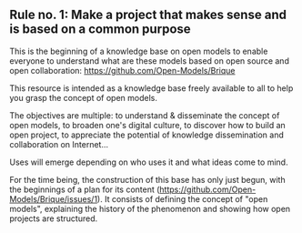 ## Rule no. 1: Make a project that makes sense and is based on a common purpose

This is the beginning of a knowledge base on open models to enable everyone to understand what are these models based on open source and open collaboration: https://github.com/Open-Models/Brique

This resource is intended as a knowledge base freely available to all to help you grasp the concept of open models.

The objectives are multiple: to understand & disseminate the concept of open models, to broaden one's digital culture, to discover how to build an open project, to appreciate the potential of knowledge dissemination and collaboration on Internet...

Uses will emerge depending on who uses it and what ideas come to mind.

For the time being, the construction of this base has only just begun, with the beginnings of a plan for its content (https://github.com/Open-Models/Brique/issues/1). It consists of defining the concept of "open models", explaining the history of the phenomenon and showing how open projects are structured.
